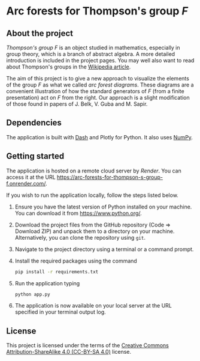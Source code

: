 # Arc forests for Thompson's group $F$

## About the project

*Thompson's group* $F$ is an object studied in mathematics, especially in group theory, which is a branch of abstract algebra.
A more detailed introduction is included in the project pages. You may well also want to read about Thompson's groups in the [Wikipedia article](https://en.wikipedia.org/wiki/Thompson_groups).

The aim of this project is to give a new approach to visualize the elements of the group $F$ as what we called *arc forest diagrams*. These diagrams are a convenient illustration of how the standard generators of $F$ (from a finite presentation) act on $F$ from the right. Our approach is a slight modification of those found in papers of J. Belk, V. Guba and M. Sapir.

## Dependencies

The application is built with [Dash](https://dash.plotly.com/) and Plotly for Python. It also uses [NumPy](https://numpy.org/).

## Getting started

The application is hosted on a remote cloud server by *Render*. You can access it at the URL https://arc-forests-for-thompson-s-group-f.onrender.com/.

If you wish to run the application locally, follow the steps listed below.

1. Ensure you have the latest version of Python installed on your machine. You can download it from https://www.python.org/.

2. Download the project files from the GitHub repository (Code => Download ZIP) and unpack them to a directory on your machine. Alternatively, you can clone the repository using `git`.

3. Navigate to the project directory using a terminal or a command prompt.

4. Install the required packages using the command
    ```sh
    pip install -r requirements.txt
    ```

5. Run the application typing
    ```sh
    python app.py
    ```

6. The application is now available on your local server at the URL specified in your terminal output log.

## License

This project is licensed under the terms of the [Creative Commons Attribution-ShareAlike 4.0 (CC-BY-SA 4.0)](https://creativecommons.org/licenses/by-sa/4.0/deed.en) license.